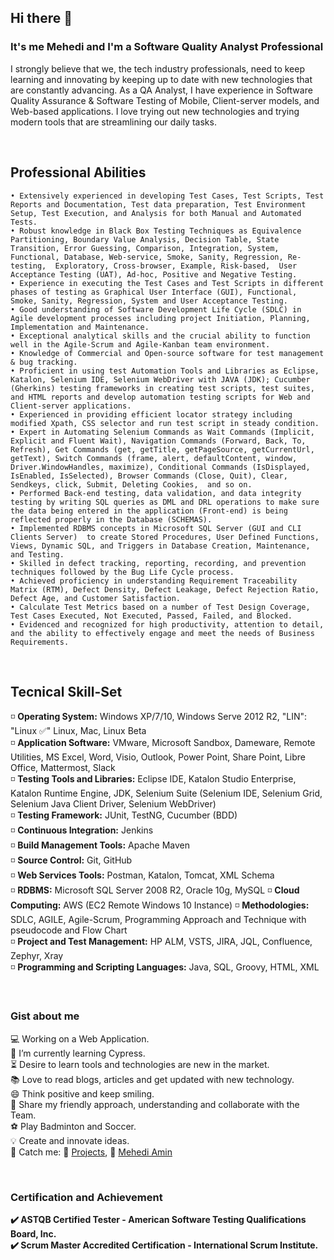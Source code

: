 ## Hi there 👋
### It's me Mehedi and I'm a Software Quality Analyst Professional
I strongly believe that we, the tech industry professionals, need to keep learning and innovating by keeping up to date with new technologies that are constantly advancing. As a QA Analyst, I have experience in Software Quality Assurance & Software Testing of Mobile, Client-server models, and Web-based applications. I love trying out new technologies and trying modern tools that are streamlining our daily tasks.

<br/>

## Professional Abilities

    • Extensively experienced in developing Test Cases, Test Scripts, Test Reports and Documentation, Test data preparation, Test Environment Setup, Test Execution, and Analysis for both Manual and Automated Tests. 
    • Robust knowledge in Black Box Testing Techniques as Equivalence Partitioning, Boundary Value Analysis, Decision Table, State Transition, Error Guessing, Comparison, Integration, System, Functional, Database, Web-service, Smoke, Sanity, Regression, Re-testing,  Exploratory, Cross-browser, Example, Risk-based,  User Acceptance Testing (UAT), Ad-hoc, Positive and Negative Testing.
    • Experience in executing the Test Cases and Test Scripts in different phases of testing as Graphical User Interface (GUI), Functional, Smoke, Sanity, Regression, System and User Acceptance Testing. 
    • Good understanding of Software Development Life Cycle (SDLC) in Agile development processes including project Initiation, Planning, Implementation and Maintenance. 
    • Exceptional analytical skills and the crucial ability to function well in the Agile-Scrum and Agile-Kanban team environment.
    • Knowledge of Commercial and Open-source software for test management & bug tracking.
    • Proficient in using test Automation Tools and Libraries as Eclipse, Katalon, Selenium IDE, Selenium WebDriver with JAVA (JDK); Cucumber (Gherkins) testing frameworks in creating test scripts, test suites, and HTML reports and develop automation testing scripts for Web and Client-server applications.
    • Experienced in providing efficient locator strategy including modified Xpath, CSS selector and run test script in steady condition.
    • Expert in Automating Selenium Commands as Wait Commands (Implicit, Explicit and Fluent Wait), Navigation Commands (Forward, Back, To, Refresh), Get Commands (get, getTitle, getPageSource, getCurrentUrl, getText), Switch Commands (frame, alert, defaultContent, window, Driver.WindowHandles, maximize), Conditional Commands (IsDisplayed, IsEnabled, IsSelected), Browser Commands (Close, Quit), Clear, Sendkeys, click, Submit, Deleting Cookies,  and so on.
    • Performed Back-end testing, data validation, and data integrity testing by writing SQL queries as DML and DRL operations to make sure the data being entered in the application (Front-end) is being reflected properly in the Database (SCHEMAS).
    • Implemented RDBMS concepts in Microsoft SQL Server (GUI and CLI Clients Server)  to create Stored Procedures, User Defined Functions, Views, Dynamic SQL, and Triggers in Database Creation, Maintenance, and Testing. 
    • Skilled in defect tracking, reporting, recording, and prevention techniques followed by the Bug Life Cycle process.
    • Achieved proficiency in understanding Requirement Traceability Matrix (RTM), Defect Density, Defect Leakage, Defect Rejection Ratio, Defect Age, and Customer Satisfaction.
    • Calculate Test Metrics based on a number of Test Design Coverage, Test Cases Executed, Not Executed, Passed, Failed, and Blocked.
    • Evidenced and recognized for high productivity, attention to detail, and the ability to effectively engage and meet the needs of Business Requirements.
    
 <br/>
    
    
 ## Tecnical Skill-Set
    
:white_medium_small_square: **Operating System:** Windows XP/7/10, Windows Serve 2012 R2, "LIN": "Linux ✅" Linux, Mac, Linux Beta <br/>
:white_medium_small_square: **Application Software:**  VMware, Microsoft Sandbox, Dameware, Remote Utilities, MS Excel, Word, Visio, Outlook, Power Point, Share Point, Libre Office, Mattermost, Slack <br/>
:white_medium_small_square: **Testing Tools and Libraries:** Eclipse IDE, Katalon Studio Enterprise, Katalon Runtime Engine, JDK, Selenium Suite (Selenium IDE, Selenium Grid, Selenium Java Client Driver, Selenium WebDriver) <br/>
:white_medium_small_square: **Testing Framework:** JUnit, TestNG, Cucumber (BDD) <br/>
:white_medium_small_square: **Continuous Integration:** Jenkins   
:white_medium_small_square: **Build Management Tools:** Apache Maven <br/>
:white_medium_small_square: **Source Control:** Git, GitHub <br/>
:white_medium_small_square: **Web Services Tools:** Postman, Katalon, Tomcat, XML Schema <br/>
:white_medium_small_square: **RDBMS:** Microsoft SQL Server 2008 R2, Oracle 10g, MySQL 
:white_medium_small_square: **Cloud Computing:** AWS (EC2 Remote Windows 10 Instance)
:white_medium_small_square: **Methodologies:** SDLC, AGILE, Agile-Scrum, Programming Approach and Technique with pseudocode and Flow Chart    
:white_medium_small_square: **Project and Test Management:** HP ALM, VSTS, JIRA, JQL, Confluence, Zephyr, Xray  
:white_medium_small_square: **Programming and Scripting Languages:** Java, SQL, Groovy, HTML, XML
    
 <br/>
 
 ### Gist about me
    
:computer: Working on a Web Application. <br/>
 🌱 I’m currently learning Cypress. <br/>
:hourglass_flowing_sand: Desire to learn tools and technologies are new in the market. <br/>
:books: Love to read blogs, articles and get updated with new technology. <br/>
:smile: Think positive and keep smiling. <br/>
:handshake: Share my friendly approach, understanding and collaborate with the Team. <br/>
:soccer: Play Badminton and Soccer. <br/>
:bulb: Create and innovate ideas. <br/>
:link: Catch me: :file_folder: [Projects](https://github.com/MehediAmin), :e-mail: [Mehedi Amin](mailto:Mehedi.Amin@AOL.com?subject=[GitHub]%20Source%20Han%20Sans)
     
  <br/>

### Certification and Achievement


**:heavy_check_mark: ASTQB Certified Tester - American Software Testing Qualifications Board, Inc.** <br/>
**:heavy_check_mark: Scrum Master Accredited Certification - International Scrum Institute.**

    
